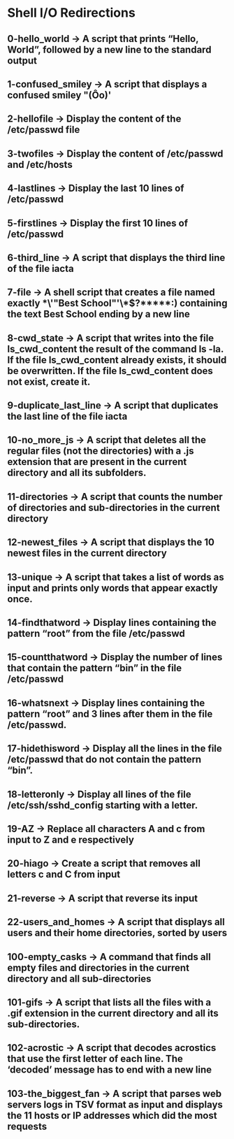 # Shell I/O Redirections
## 0-hello_world -> A script that prints “Hello, World”, followed by a new line to the standard output
## 1-confused_smiley -> A script that displays a confused smiley "(Ôo)'
## 2-hellofile -> Display the content of the /etc/passwd file
## 3-twofiles -> Display the content of /etc/passwd and /etc/hosts
## 4-lastlines -> Display the last 10 lines of /etc/passwd
## 5-firstlines -> Display the first 10 lines of /etc/passwd
## 6-third_line -> A script that displays the third line of the file iacta
## 7-file -> A shell script that creates a file named exactly \*\\'"Best School"\'\\*$\?\*\*\*\*\*:) containing the text Best School ending by a new line
## 8-cwd_state -> A script that writes into the file ls_cwd_content the result of the command ls -la. If the file ls_cwd_content already exists, it should be overwritten. If the file ls_cwd_content does not exist, create it.
## 9-duplicate_last_line -> A script that duplicates the last line of the file iacta
## 10-no_more_js -> A script that deletes all the regular files (not the directories) with a .js extension that are present in the current directory and all its subfolders.
## 11-directories -> A script that counts the number of directories and sub-directories in the current directory
## 12-newest_files -> A script that displays the 10 newest files in the current directory
## 13-unique -> A script that takes a list of words as input and prints only words that appear exactly once.
## 14-findthatword -> Display lines containing the pattern “root” from the file /etc/passwd
## 15-countthatword -> Display the number of lines that contain the pattern “bin” in the file /etc/passwd
## 16-whatsnext -> Display lines containing the pattern “root” and 3 lines after them in the file /etc/passwd.
## 17-hidethisword -> Display all the lines in the file /etc/passwd that do not contain the pattern “bin”.
## 18-letteronly -> Display all lines of the file /etc/ssh/sshd_config starting with a letter.
## 19-AZ -> Replace all characters A and c from input to Z and e respectively
## 20-hiago -> Create a script that removes all letters c and C from input
## 21-reverse -> A script that reverse its input
## 22-users_and_homes -> A script that displays all users and their home directories, sorted by users
## 100-empty_casks -> A command that finds all empty files and directories in the current directory and all sub-directories
## 101-gifs -> A script that lists all the files with a .gif extension in the current directory and all its sub-directories.
## 102-acrostic -> A script that decodes acrostics that use the first letter of each line. The ‘decoded’ message has to end with a new line
## 103-the_biggest_fan -> A script that parses web servers logs in TSV format as input and displays the 11 hosts or IP addresses which did the most requests
